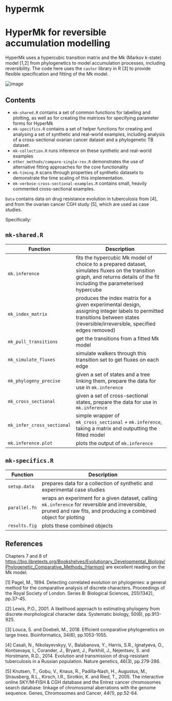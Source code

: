 # hypermk

HyperMk for reversible accumulation modelling
===

HyperMk uses a hypercubic transition matrix and the Mk (Markov k-state) model [1,2] from phylogenetics to model accumulation processes, including reversibility. The code here uses the `castor` library in R [3] to provide flexible specification and fitting of the Mk model. 

![image](https://github.com/StochasticBiology/hypermk/assets/50171196/2e190633-07ad-4550-9660-117d7b44b714)

Contents
---

* `mk-shared.R` contains a set of common functions for labelling and plotting, as well as for creating the matrices for specifying parameter forms for HyperMk
* `mk-specifics.R` contains a set of helper functions for creating and analysing a set of synthetic and real-world examples, including analysis of a cross-sectional ovarian cancer dataset and a phylogenetic TB dataset.
* `mk-collection.R` runs inference on these synthetic and real-world examples
* `other_methods/compare-single-rev.R` demonstrates the use of alternative fitting approaches for the core functionality
* `mk-timing.R` scans through properties of synthetic datasets to demonstrate the time scaling of this implementation.
* `mk-verbose-cross-sectional-examples.R` contains small, heavily commented
  cross-sectional examples.

`Data` contains data on drug resistance evolution in tuberculosis from [4], and from the ovarian cancer CGH study [5], which are used as case studies.

Specifically:

`mk-shared.R`
----

| Function | Description |
|----------|------------ |
| `mk.inference` | fits the hypercubic Mk model of choice to a prepared dataset, simulates fluxes on the transition graph, and returns details of the fit including the parameterised hypercube |
| `mk_index_matrix` | produces the index matrix for a given experimental design, assigning integer labels to permitted transitions between states (reversible/irreversible, specified edges removed) |
| `mk_pull_transitions` | get the transitions from a fitted Mk model|
| `mk_simulate_fluxes` | simulate walkers through this transition set to get fluxes on each edge|
| `mk_phylogeny_precise` | given a set of states and a tree linking them, prepare the data for use in `mk.inference` |
| `mk_cross_sectional` | given a set of cross-sectional states, prepare the data for use in `mk.inference` |
| `mk_infer_cross_sectional` | simple wrapper of `mk_cross_sectional` + `mk.inference`, taking a matrix and outputting the fitted model |
| `mk.inference.plot` | plots the output of `mk.inference` |

`mk-specifics.R`
----

| Function | Description |
|----------|------------ |
| `setup.data` | prepares data for a collection of synthetic and experimental case studies |
| `parallel.fn` | wraps an experiment for a given dataset, calling `mk.inference` for reversible and irreversible, pruned and raw fits, and producing a combined object for plotting |
| `results.fig` | plots these combined objects |


References
---

Chapters 7 and 8 of https://bio.libretexts.org/Bookshelves/Evolutionary_Developmental_Biology/Phylogenetic_Comparative_Methods_(Harmon) are excellent reading on the Mk model.

[1] Pagel, M., 1994. Detecting correlated evolution on phylogenies: a general method for the comparative analysis of discrete characters. Proceedings of the Royal Society of London. Series B: Biological Sciences, 255(1342), pp.37-45.

[2] Lewis, P.O., 2001. A likelihood approach to estimating phylogeny from discrete morphological character data. Systematic biology, 50(6), pp.913-925.

[3] Louca, S. and Doebeli, M., 2018. Efficient comparative phylogenetics on large trees. Bioinformatics, 34(6), pp.1053-1055.

[4] Casali, N., Nikolayevskyy, V., Balabanova, Y., Harris, S.R., Ignatyeva, O., Kontsevaya, I., Corander, J., Bryant, J., Parkhill, J., Nejentsev, S. and Horstmann, R.D., 2014. Evolution and transmission of drug-resistant tuberculosis in a Russian population. Nature genetics, 46(3), pp.279-286.

[5] Knutsen, T., Gobu, V., Knaus, R., Padilla‐Nash, H., Augustus, M., Strausberg, R.L., Kirsch, I.R., Sirotkin, K. and Ried, T., 2005. The interactive online SKY/M‐FISH & CGH database and the Entrez cancer chromosomes search database: linkage of chromosomal aberrations with the genome sequence. Genes, Chromosomes and Cancer, 44(1), pp.52-64.
